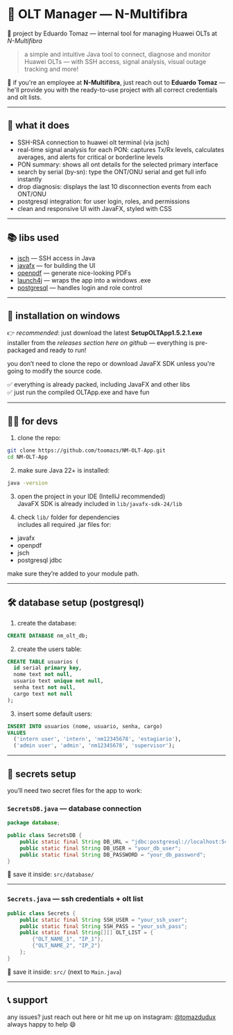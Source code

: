 
# 🧠 OLT Manager — N-Multifibra

🔧 project by Eduardo Tomaz — internal tool for managing Huawei OLTs at *N-Multifibra*

> a simple and intuitive Java tool to connect, diagnose and monitor Huawei OLTs — with SSH access, signal analysis, visual outage tracking and more!

📶 if you're an employee at **N-Multifibra**, just reach out to **Eduardo Tomaz** — he'll provide you with the ready-to-use project with all correct credentials and olt lists.

---

## 🚀 what it does

- SSH-RSA connection to huawei olt terminal (via jsch)
- real-time signal analysis for each PON: captures Tx/Rx levels, calculates averages, and alerts for critical or borderline levels
- PON summary: shows all ont details for the selected primary interface
- search by serial (by-sn): type the ONT/ONU serial and get full info instantly
- drop diagnosis: displays the last 10 disconnection events from each ONT/ONU
- postgresql integration: for user login, roles, and permissions
- clean and responsive UI with JavaFX, styled with CSS

---

## 📚 libs used

- [jsch](http://www.jcraft.com/jsch/) — SSH access in Java  
- [javafx](https://openjfx.io/) — for building the UI  
- [openpdf](https://github.com/LibrePDF/OpenPDF) — generate nice-looking PDFs  
- [launch4j](http://launch4j.sourceforge.net/) — wraps the app into a windows .exe  
- [postgresql](https://jdbc.postgresql.org/) — handles login and role control  

---

## 💾 installation on windows

👉 *recommended*: just download the latest **SetupOLTApp1.5.2.1.exe** installer from the *releases section here on github* — everything is pre-packaged and ready to run!

you don’t need to clone the repo or download JavaFX SDK unless you're going to modify the source code.

✅ everything is already packed, including JavaFX and other libs  
✅ just run the compiled OLTApp.exe and have fun

---

## 🧑‍💻 for devs

1. clone the repo:

```bash
git clone https://github.com/toomazs/NM-OLT-App.git
cd NM-OLT-App
```

2. make sure Java 22+ is installed:

```bash
java -version
```

3. open the project in your IDE (IntelliJ recommended)  
JavaFX SDK is already included in `lib/javafx-sdk-24/lib`

4. check `lib/` folder for dependencies  
includes all required .jar files for:
- javafx
- openpdf
- jsch
- postgresql jdbc

make sure they’re added to your module path.

---

## 🛠 database setup (postgresql)

1. create the database:

```sql
CREATE DATABASE nm_olt_db;
```

2. create the users table:

```sql
CREATE TABLE usuarios (
  id serial primary key,
  nome text not null,
  usuario text unique not null,
  senha text not null,
  cargo text not null
);
```

3. insert some default users:

```sql
INSERT INTO usuarios (nome, usuario, senha, cargo)
VALUES
  ('intern user', 'intern', 'nm12345678', 'estagiario'),
  ('admin user', 'admin', 'nm12345678', 'supervisor');
```

---

## 🔐 secrets setup

you’ll need two secret files for the app to work:

### `SecretsDB.java` — database connection

```java
package database;

public class SecretsDB {
    public static final String DB_URL = "jdbc:postgresql://localhost:5432/nm_olt_db";
    public static final String DB_USER = "your_db_user";
    public static final String DB_PASSWORD = "your_db_password";
}
```

📁 save it inside: `src/database/`

---

### `Secrets.java` — ssh credentials + olt list

```java
public class Secrets {
    public static final String SSH_USER = "your_ssh_user";
    public static final String SSH_PASS = "your_ssh_pass";
    public static final String[][] OLT_LIST = {
        {"OLT_NAME_1", "IP_1"},
        {"OLT_NAME_2", "IP_2"}
    };
}
```

📁 save it inside: `src/` (next to `Main.java`)

---

## 📞 support

any issues? just reach out here or hit me up on instagram: [@tomazdudux](https://www.instagram.com/tomazdudux/)  
always happy to help 😄
